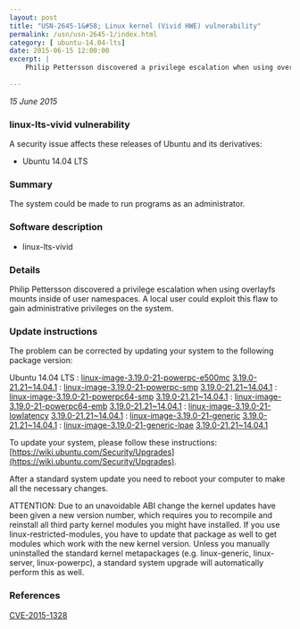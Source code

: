```yaml
---
layout: post
title: "USN-2645-1&#58; Linux kernel (Vivid HWE) vulnerability"
permalink: /usn/usn-2645-1/index.html
category: [ ubuntu-14.04-lts]
date: 2015-06-15 12:00:00
excerpt: |
    Philip Pettersson discovered a privilege escalation when using overlayfs mounts inside of user namespaces. A local user could exploit this flaw to gain administrative privileges on the system. 
    
--- 
```

 
 

*15 June 2015*

### linux-lts-vivid vulnerability

A security issue affects these releases of Ubuntu and its derivatives:

* Ubuntu 14.04 LTS

### Summary

The system could be made to run programs as an administrator. 

### Software description

* linux-lts-vivid 

### Details

Philip Pettersson discovered a privilege escalation when using overlayfs mounts inside of user namespaces. A local user could exploit this flaw to gain administrative privileges on the system. 

### Update instructions

The problem can be corrected by updating your system to the following package version:

Ubuntu 14.04 LTS
 : [linux-image-3.19.0-21-powerpc-e500mc](https://launchpad.net/ubuntu/+source/linux-lts-vivid) <span> [3.19.0-21.21~14.04.1](https://launchpad.net/ubuntu/+source/linux-lts-vivid/3.19.0-21.21~14.04.1) </span> 
 : [linux-image-3.19.0-21-powerpc-smp](https://launchpad.net/ubuntu/+source/linux-lts-vivid) <span> [3.19.0-21.21~14.04.1](https://launchpad.net/ubuntu/+source/linux-lts-vivid/3.19.0-21.21~14.04.1) </span> 
 : [linux-image-3.19.0-21-powerpc64-smp](https://launchpad.net/ubuntu/+source/linux-lts-vivid) <span> [3.19.0-21.21~14.04.1](https://launchpad.net/ubuntu/+source/linux-lts-vivid/3.19.0-21.21~14.04.1) </span> 
 : [linux-image-3.19.0-21-powerpc64-emb](https://launchpad.net/ubuntu/+source/linux-lts-vivid) <span> [3.19.0-21.21~14.04.1](https://launchpad.net/ubuntu/+source/linux-lts-vivid/3.19.0-21.21~14.04.1) </span> 
 : [linux-image-3.19.0-21-lowlatency](https://launchpad.net/ubuntu/+source/linux-lts-vivid) <span> [3.19.0-21.21~14.04.1](https://launchpad.net/ubuntu/+source/linux-lts-vivid/3.19.0-21.21~14.04.1) </span> 
 : [linux-image-3.19.0-21-generic](https://launchpad.net/ubuntu/+source/linux-lts-vivid) <span> [3.19.0-21.21~14.04.1](https://launchpad.net/ubuntu/+source/linux-lts-vivid/3.19.0-21.21~14.04.1) </span> 
 : [linux-image-3.19.0-21-generic-lpae](https://launchpad.net/ubuntu/+source/linux-lts-vivid) <span> [3.19.0-21.21~14.04.1](https://launchpad.net/ubuntu/+source/linux-lts-vivid/3.19.0-21.21~14.04.1) </span> 

To update your system, please follow these instructions: [https://wiki.ubuntu.com/Security/Upgrades](https://wiki.ubuntu.com/Security/Upgrades).

After a standard system update you need to reboot your computer to make all the necessary changes.

ATTENTION: Due to an unavoidable ABI change the kernel updates have been given a new version number, which requires you to recompile and reinstall all third party kernel modules you might have installed. If you use linux-restricted-modules, you have to update that package as well to get modules which work with the new kernel version. Unless you manually uninstalled the standard kernel metapackages (e.g. linux-generic, linux-server, linux-powerpc), a standard system upgrade will automatically perform this as well. 

### References

 
 [CVE-2015-1328](http://people.ubuntu.com/~ubuntu-security/cve/CVE-2015-1328)
 

